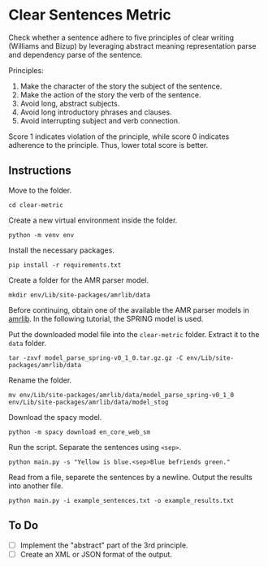 # Clear Sentences Metric

Check whether a sentence adhere to five principles of clear writing (Williams and Bizup) by leveraging abstract meaning representation parse and dependency parse of the sentence.

Principles:
1. Make the character of the story the subject of the sentence.
2. Make the action of the story the verb of the sentence.
3. Avoid long, abstract subjects.
4. Avoid long introductory phrases and clauses.
5. Avoid interrupting subject and verb connection.

Score 1 indicates violation of the principle, while score 0 indicates adherence to the principle. Thus, lower total score is better.

## Instructions

Move to the folder.
```
cd clear-metric
```

Create a new virtual environment inside the folder.
```
python -m venv env
```

Install the necessary packages.
```
pip install -r requirements.txt
```

Create a folder for the AMR parser model.
```
mkdir env/Lib/site-packages/amrlib/data
```

Before continuing, obtain one of the available the AMR parser models in [amrlib](https://github.com/bjascob/amrlib-models). In the following tutorial, the SPRING model is used.

Put the downloaded model file into the `clear-metric` folder. Extract it to the `data` folder.
```
tar -zxvf model_parse_spring-v0_1_0.tar.gz.gz -C env/Lib/site-packages/amrlib/data
```

Rename the folder.
```
mv env/Lib/site-packages/amrlib/data/model_parse_spring-v0_1_0 env/Lib/site-packages/amrlib/data/model_stog
```

Download the spacy model.
```
python -m spacy download en_core_web_sm
```

Run the script. Separate the sentences using `<sep>`.
```
python main.py -s "Yellow is blue.<sep>Blue befriends green."
```

Read from a file, separete the sentences by a newline. Output the results into another file.
```
python main.py -i example_sentences.txt -o example_results.txt
```

## To Do
- [ ] Implement the "abstract" part of the 3rd principle.
- [ ] Create an XML or JSON format of the output.